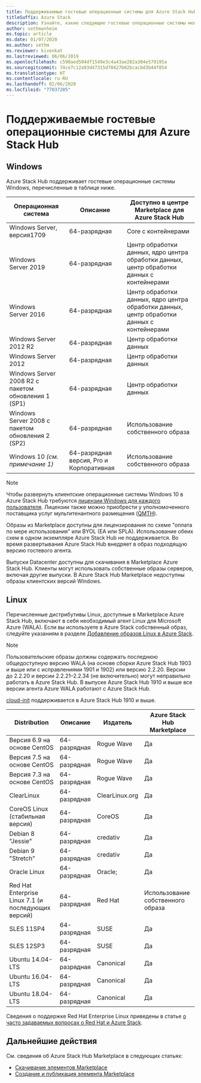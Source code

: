 ```yaml
---
title: Поддерживаемые гостевые операционные системы для Azure Stack Hub
titleSuffix: Azure Stack
description: Узнайте, какие следующие гостевые операционные системы можно использовать в Azure Stack Hub.
author: sethmanheim
ms.topic: article
ms.date: 01/07/2020
ms.author: sethm
ms.reviewer: kivenkat
ms.lastreviewed: 06/06/2019
ms.openlocfilehash: c590aed504df1549e3c4a43ae282a304e579195a
ms.sourcegitcommit: 74ce7c12a93d47315d70427b02bcacbd3b44f854
ms.translationtype: HT
ms.contentlocale: ru-RU
ms.lasthandoff: 02/06/2020
ms.locfileid: "77037205"
---
```

# <a name="guest-operating-systems-supported-on-azure-stack-hub"></a>Поддерживаемые гостевые операционные системы для Azure Stack Hub

## <a name="windows"></a>Windows

Azure Stack Hub поддерживает гостевые операционные системы Windows, перечисленные в таблице ниже.

| Операционная система | Описание | Доступно в центре Marketplace для Azure Stack Hub |
| --- | --- | --- |
| Windows Server, версия1709 | 64-разрядная | Core с контейнерами |
| Windows Server 2019 | 64-разрядная |  Центр обработки данных, ядро центра обработки данных, центр обработки данных с контейнерами |
| Windows Server 2016 | 64-разрядная |  Центр обработки данных, ядро центра обработки данных, центр обработки данных с контейнерами |
| Windows Server 2012 R2 | 64-разрядная |  Центр обработки данных |
| Windows Server 2012 | 64-разрядная |  Центр обработки данных |
| Windows Server 2008 R2 с пакетом обновления 1 (SP1) | 64-разрядная |  Центр обработки данных |
| Windows Server 2008 с пакетом обновления 2 (SP2) | 64-разрядная |  Использование собственного образа |
| Windows 10 *(см. примечание 1)* | 64-разрядная версия, Pro и Корпоративная | Использование собственного образа |

> [!NOTE]
> Чтобы развернуть клиентские операционные системы Windows 10 в Azure Stack Hub требуются [лицензии Windows для каждого пользователя](https://www.microsoft.com/licensing/product-licensing/windows10.aspx). Лицензии также можно приобрести у уполномоченного поставщика услуг мультитенантного размещения ([QMTH](https://www.microsoft.com/en-us/CloudandHosting/licensing_sca.aspx)).

Образы из Marketplace доступны для лицензирования по схеме "оплата по мере использования" или BYOL (EA или SPLA). Использование обеих схем в одном экземпляре Azure Stack Hub не поддерживается. Во время развертывания Azure Stack Hub внедряет в образ подходящую версию гостевого агента.

Выпуски Datacenter доступны для скачивания в Marketplace Azure Stack Hub. Клиенты могут использовать собственные образы серверов, включая другие выпуски. В Azure Stack Hub Marketplace недоступны образы клиентских версий Windows.

## <a name="linux"></a>Linux

Перечисленные дистрибутивы Linux, доступные в Marketplace Azure Stack Hub, включают в себя необходимый агент Linux для Microsoft Azure (WALA). Если вы используете в Azure Stack собственный образ, следуйте указаниям в разделе [Добавление образов Linux в Azure Stack](azure-stack-linux.md).

> [!NOTE]
> Пользовательские образы должны содержать последнюю общедоступную версию WALA (на основе сборки Azure Stack Hub 1903 и выше или с исправлениями 1901 и 1902) или версию 2.2.20. Версии до 2.2.20 и версии 2.2.21–2.2.34 (не включительно) могут неправильно работать в Azure Stack Hub. В выпуске Azure Stack Hub 1910 и выше все версии агента Azure WALA работают с Azure Stack Hub.
>
> [cloud-init](https://cloud-init.io/) поддерживается в Azure Stack Hub 1910 и выше.

| Distribution | Описание | Издатель | Azure Stack Hub Marketplace |
| --- | --- | --- | --- |
| Версия 6.9 на основе CentOS | 64-разрядная | Rogue Wave | Да |
| Версия 7.5 на основе CentOS | 64-разрядная | Rogue Wave | Да |
| Версия 7.3 на основе CentOS | 64-разрядная | Rogue Wave | Да |
| ClearLinux | 64-разрядная | ClearLinux.org | Да |
| CoreOS Linux (стабильная версия) |  64-разрядная | CoreOS | Да |
| Debian 8 "Jessie" | 64-разрядная | credativ |  Да |
| Debian 9 "Stretch" | 64-разрядная | credativ | Да |
| Oracle Linux | 64-разрядная | Oracle; | Да |
| Red Hat Enterprise Linux 7.1 (и последующих версий) | 64-разрядная | Red Hat | Использование собственного образа |
| SLES 11SP4 | 64-разрядная | SUSE | Да |
| SLES 12SP3 | 64-разрядная | SUSE | Да |
| Ubuntu 14.04-LTS | 64-разрядная | Canonical | Да |
| Ubuntu 16.04-LTS | 64-разрядная | Canonical | Да |
| Ubuntu 18.04-LTS | 64-разрядная | Canonical | Да |

Сведения о поддержке Red Hat Enterprise Linux приведены в статье [о часто задаваемых вопросах о Red Hat и Azure Stack](https://access.redhat.com/articles/3413531).

## <a name="next-steps"></a>Дальнейшие действия

См. сведения об Azure Stack Hub Marketplace в следующих статьях:

- [Скачивание элементов Marketplace](azure-stack-download-azure-marketplace-item.md)  
- [Создание и публикация элемента Marketplace](azure-stack-create-and-publish-marketplace-item.md)
